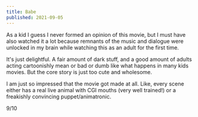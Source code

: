 ```yaml
---
title: Babe
published: 2021-09-05
---
```


As a kid I guess I never formed an opinion of this movie, but I must have also watched it a lot because remnants of the music and dialogue were unlocked in my brain while watching this as an adult for the first time.

It's just delightful. A fair amount of dark stuff, and a good amount of adults acting cartoonishly mean or bad or dumb like what happens in many kids movies. But the core story is just too cute and wholesome.

I am just so impressed that the movie got made at all. Like, every scene either has a real live animal with CGI mouths (very well trained!) or a freakishly convincing puppet/animatronic.

9/10
